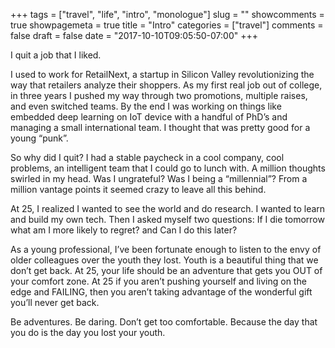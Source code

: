 +++
tags = ["travel", "life", "intro", "monologue"]
slug = ""
showcomments = true
showpagemeta = true
title = "Intro"
categories = ["travel"]
comments = false
draft = false
date = "2017-10-10T09:05:50-07:00"
+++

I quit a job that I liked.

I used to work for RetailNext, a startup in Silicon Valley revolutionizing the way that retailers analyze their shoppers. As my first real job out of college, in three years I pushed my way through two promotions, multiple raises, and even switched teams. By the end I was working on things like embedded deep learning on IoT device with a handful of PhD’s and managing a small international team. I thought that was pretty good for a young “punk”.

So why did I quit? I had a stable paycheck in a cool company, cool problems, an intelligent team that I could go to lunch with. A million thoughts swirled in my head. Was I ungrateful? Was I being a “millennial”? From a million vantage points it seemed crazy to leave all this behind.

At 25, I realized I wanted to see the world and do research. I wanted to learn and build my own tech. Then I asked myself two questions: If I die tomorrow what am I more likely to regret? and Can I do this later?

As a young professional, I’ve been fortunate enough to listen to the envy of older colleagues over the youth they lost. Youth is a beautiful thing that we don’t get back. At 25, your life should be an adventure that gets you OUT of your comfort zone. At 25 if you aren’t pushing yourself and living on the edge and FAILING, then you aren’t taking advantage of the wonderful gift you’ll never get back.

Be adventures. Be daring. Don’t get too comfortable. Because the day that you do is the day you lost your youth.
